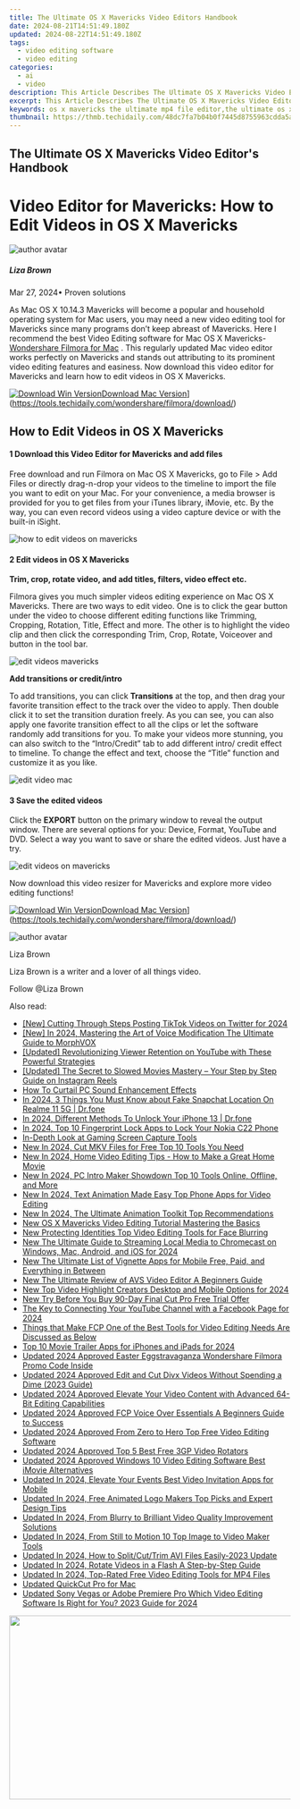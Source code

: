 ```yaml
---
title: The Ultimate OS X Mavericks Video Editors Handbook
date: 2024-08-21T14:51:49.180Z
updated: 2024-08-22T14:51:49.180Z
tags: 
  - video editing software
  - video editing
categories: 
  - ai
  - video
description: This Article Describes The Ultimate OS X Mavericks Video Editors Handbook
excerpt: This Article Describes The Ultimate OS X Mavericks Video Editors Handbook
keywords: os x mavericks the ultimate mp4 file editor,the ultimate os x mavericks video editors handbook,the ultimate video effects handbook tips and tricks,the ultimate os x mavericks video editing handbook,the ultimate avs video editor review pros cons and verdict,the ultimate os x mavericks video editing crash course,the ultimate video editors handbook download and learn
thumbnail: https://thmb.techidaily.com/48dc7fa7b04b0f7445d8755963cdda5ac93794a2c8dd3de60bc0fcf279454931.jpg
---
```


## The Ultimate OS X Mavericks Video Editor's Handbook

# Video Editor for Mavericks: How to Edit Videos in OS X Mavericks

![author avatar](https://lh5.googleusercontent.com/-AIMmjowaFs4/AAAAAAAAAAI/AAAAAAAAABc/Y5UmwDaI7HU/s250-c-k/photo.jpg)

##### Liza Brown

 Mar 27, 2024• Proven solutions

As Mac OS X 10.14.3 Mavericks will become a popular and household operating system for Mac users, you may need a new video editing tool for Mavericks since many programs don’t keep abreast of Mavericks. Here I recommend the best Video Editing software for Mac OS X Mavericks- [Wondershare Filmora for Mac](https://tools.techidaily.com/wondershare/filmora/download/) . This regularly updated Mac video editor works perfectly on Mavericks and stands out attributing to its prominent video editing features and easiness. Now download this video editor for Mavericks and learn how to edit videos in OS X Mavericks.

[![Download Win Version](https://images.wondershare.com/filmora/guide/download-btn-win.jpg)](https://tools.techidaily.com/wondershare/filmora/download/)[Download Mac Version](https://images.wondershare.com/filmora/guide/download-btn-mac.jpg)](https://tools.techidaily.com/wondershare/filmora/download/)

## How to Edit Videos in OS X Mavericks

#### 1 Download this Video Editor for Mavericks and add files

Free download and run Filmora on Mac OS X Mavericks, go to File > Add Files or directly drag-n-drop your videos to the timeline to import the file you want to edit on your Mac. For your convenience, a media browser is provided for you to get files from your iTunes library, iMovie, etc. By the way, you can even record videos using a video capture device or with the built-in iSight.

![how to edit videos on mavericks](https://images.wondershare.com/filmora/article-images/import-video-9-mac.jpg)

#### 2 Edit videos in OS X Mavericks

 **Trim, crop, rotate video, and add titles, filters, video effect etc.**

Filmora gives you much simpler videos editing experience on Mac OS X Mavericks. There are two ways to edit video. One is to click the gear button under the video to choose different editing functions like Trimming, Cropping, Rotation, Title, Effect and more. The other is to highlight the video clip and then click the corresponding Trim, Crop, Rotate, Voiceover and button in the tool bar.

![edit videos mavericks](https://images.wondershare.com/filmora/article-images/edit-video-filmora-9-mac.jpg)

 **Add transitions or credit/intro**

To add transitions, you can click **Transitions** at the top, and then drag your favorite transition effect to the track over the video to apply. Then double click it to set the transition duration freely. As you can see, you can also apply one favorite transition effect to all the clips or let the software randomly add transitions for you. To make your videos more stunning, you can also switch to the “Intro/Credit” tab to add different intro/ credit effect to timeline. To change the effect and text, choose the “Title” function and customize it as you like.

![edit video mac](https://images.wondershare.com/filmora/guide/add-transition-mac.jpg)

#### 3 Save the edited videos

Click the **EXPORT** button on the primary window to reveal the output window. There are several options for you: Device, Format, YouTube and DVD. Select a way you want to save or share the edited videos. Just have a try.

![edit videos on mavericks](https://images.wondershare.com/filmora/guide/export-to-format-mac.JPG)

Now download this video resizer for Mavericks and explore more video editing functions!

[![Download Win Version](https://images.wondershare.com/filmora/guide/download-btn-win.jpg)](https://tools.techidaily.com/wondershare/filmora/download/)[Download Mac Version](https://images.wondershare.com/filmora/guide/download-btn-mac.jpg)](https://tools.techidaily.com/wondershare/filmora/download/)

![author avatar](https://lh5.googleusercontent.com/-AIMmjowaFs4/AAAAAAAAAAI/AAAAAAAAABc/Y5UmwDaI7HU/s250-c-k/photo.jpg)

Liza Brown

Liza Brown is a writer and a lover of all things video.

Follow @Liza Brown

<span class="atpl-alsoreadstyle">Also read:</span>
<div><ul>
<li><a href="https://twitter-videos.techidaily.com/new-cutting-through-steps-posting-tiktok-videos-on-twitter-for-2024/"><u>[New] Cutting Through Steps  Posting TikTok Videos on Twitter for 2024</u></a></li>
<li><a href="https://fox-hovers.techidaily.com/new-in-2024-mastering-the-art-of-voice-modification-the-ultimate-guide-to-morphvox/"><u>[New] In 2024, Mastering the Art of Voice Modification  The Ultimate Guide to MorphVOX</u></a></li>
<li><a href="https://eaxpv-info.techidaily.com/updated-revolutionizing-viewer-retention-on-youtube-with-these-powerful-strategies/"><u>[Updated] Revolutionizing Viewer Retention on YouTube with These Powerful Strategies</u></a></li>
<li><a href="https://instagram-videos.techidaily.com/updated-the-secret-to-slowed-movies-mastery-your-step-by-step-guide-on-instagram-reels/"><u>[Updated] The Secret to Slowed Movies Mastery – Your Step by Step Guide on Instagram Reels</u></a></li>
<li><a href="https://win11-tips.techidaily.com/how-to-curtail-pc-sound-enhancement-effects/"><u>How To Curtail PC Sound Enhancement Effects</u></a></li>
<li><a href="https://location-social.techidaily.com/in-2024-3-things-you-must-know-about-fake-snapchat-location-on-realme-11-5g-drfone-by-drfone-virtual-android/"><u>In 2024, 3 Things You Must Know about Fake Snapchat Location On Realme 11 5G | Dr.fone</u></a></li>
<li><a href="https://iphone-unlock.techidaily.com/in-2024-different-methods-to-unlock-your-iphone-13-drfone-by-drfone-ios/"><u>In 2024, Different Methods To Unlock Your iPhone 13 | Dr.fone</u></a></li>
<li><a href="https://easy-unlock-android.techidaily.com/in-2024-top-10-fingerprint-lock-apps-to-lock-your-nokia-c22-phone-by-drfone-android/"><u>In 2024, Top 10 Fingerprint Lock Apps to Lock Your Nokia C22 Phone</u></a></li>
<li><a href="https://video-screen-grab.techidaily.com/in-depth-look-at-gaming-screen-capture-tools/"><u>In-Depth Look at Gaming Screen Capture Tools</u></a></li>
<li><a href="https://ai-driven-video-production.techidaily.com/new-in-2024-cut-mkv-files-for-free-top-10-tools-you-need/"><u>New In 2024, Cut MKV Files for Free Top 10 Tools You Need</u></a></li>
<li><a href="https://ai-driven-video-production.techidaily.com/new-in-2024-home-video-editing-tips-how-to-make-a-great-home-movie/"><u>New In 2024, Home Video Editing Tips - How to Make a Great Home Movie</u></a></li>
<li><a href="https://ai-driven-video-production.techidaily.com/new-in-2024-pc-intro-maker-showdown-top-10-tools-online-offline-and-more/"><u>New In 2024, PC Intro Maker Showdown Top 10 Tools Online, Offline, and More</u></a></li>
<li><a href="https://ai-driven-video-production.techidaily.com/new-in-2024-text-animation-made-easy-top-phone-apps-for-video-editing/"><u>New In 2024, Text Animation Made Easy Top Phone Apps for Video Editing</u></a></li>
<li><a href="https://ai-driven-video-production.techidaily.com/new-in-2024-the-ultimate-animation-toolkit-top-recommendations/"><u>New In 2024, The Ultimate Animation Toolkit Top Recommendations</u></a></li>
<li><a href="https://ai-driven-video-production.techidaily.com/new-os-x-mavericks-video-editing-tutorial-mastering-the-basics/"><u>New OS X Mavericks Video Editing Tutorial Mastering the Basics</u></a></li>
<li><a href="https://ai-driven-video-production.techidaily.com/new-protecting-identities-top-video-editing-tools-for-face-blurring/"><u>New Protecting Identities Top Video Editing Tools for Face Blurring</u></a></li>
<li><a href="https://ai-driven-video-production.techidaily.com/new-the-ultimate-guide-to-streaming-local-media-to-chromecast-on-windows-mac-android-and-ios-for-2024/"><u>New The Ultimate Guide to Streaming Local Media to Chromecast on Windows, Mac, Android, and iOS for 2024</u></a></li>
<li><a href="https://ai-driven-video-production.techidaily.com/new-the-ultimate-list-of-vignette-apps-for-mobile-free-paid-and-everything-in-between/"><u>New The Ultimate List of Vignette Apps for Mobile Free, Paid, and Everything in Between</u></a></li>
<li><a href="https://ai-driven-video-production.techidaily.com/new-the-ultimate-review-of-avs-video-editor-a-beginners-guide/"><u>New The Ultimate Review of AVS Video Editor A Beginners Guide</u></a></li>
<li><a href="https://ai-driven-video-production.techidaily.com/new-top-video-highlight-creators-desktop-and-mobile-options-for-2024/"><u>New Top Video Highlight Creators Desktop and Mobile Options for 2024</u></a></li>
<li><a href="https://ai-driven-video-production.techidaily.com/new-try-before-you-buy-90-day-final-cut-pro-free-trial-offer/"><u>New Try Before You Buy 90-Day Final Cut Pro Free Trial Offer</u></a></li>
<li><a href="https://facebook-video-share.techidaily.com/the-key-to-connecting-your-youtube-channel-with-a-facebook-page-for-2024/"><u>The Key to Connecting Your YouTube Channel with a Facebook Page for 2024</u></a></li>
<li><a href="https://ai-driven-video-production.techidaily.com/things-that-make-fcp-one-of-the-best-tools-for-video-editing-needs-are-discussed-as-below/"><u>Things that Make FCP One of the Best Tools for Video Editing Needs Are Discussed as Below</u></a></li>
<li><a href="https://ai-driven-video-production.techidaily.com/top-10-movie-trailer-apps-for-iphones-and-ipads-for-2024/"><u>Top 10 Movie Trailer Apps for iPhones and iPads for 2024</u></a></li>
<li><a href="https://ai-driven-video-production.techidaily.com/updated-2024-approved-easter-eggstravaganza-wondershare-filmora-promo-code-inside/"><u>Updated 2024 Approved Easter Eggstravaganza Wondershare Filmora Promo Code Inside</u></a></li>
<li><a href="https://ai-driven-video-production.techidaily.com/updated-2024-approved-edit-and-cut-divx-videos-without-spending-a-dime-2023-guide/"><u>Updated 2024 Approved Edit and Cut Divx Videos Without Spending a Dime (2023 Guide)</u></a></li>
<li><a href="https://ai-driven-video-production.techidaily.com/updated-2024-approved-elevate-your-video-content-with-advanced-64-bit-editing-capabilities/"><u>Updated 2024 Approved Elevate Your Video Content with Advanced 64-Bit Editing Capabilities</u></a></li>
<li><a href="https://ai-driven-video-production.techidaily.com/updated-2024-approved-fcp-voice-over-essentials-a-beginners-guide-to-success/"><u>Updated 2024 Approved FCP Voice Over Essentials A Beginners Guide to Success</u></a></li>
<li><a href="https://ai-driven-video-production.techidaily.com/updated-2024-approved-from-zero-to-hero-top-free-video-editing-software/"><u>Updated 2024 Approved From Zero to Hero Top Free Video Editing Software</u></a></li>
<li><a href="https://ai-driven-video-production.techidaily.com/updated-2024-approved-top-5-best-free-3gp-video-rotators/"><u>Updated 2024 Approved Top 5 Best Free 3GP Video Rotators</u></a></li>
<li><a href="https://ai-driven-video-production.techidaily.com/updated-2024-approved-windows-10-video-editing-software-best-imovie-alternatives/"><u>Updated 2024 Approved Windows 10 Video Editing Software Best iMovie Alternatives</u></a></li>
<li><a href="https://ai-driven-video-production.techidaily.com/updated-in-2024-elevate-your-events-best-video-invitation-apps-for-mobile/"><u>Updated In 2024, Elevate Your Events Best Video Invitation Apps for Mobile</u></a></li>
<li><a href="https://ai-driven-video-production.techidaily.com/updated-in-2024-free-animated-logo-makers-top-picks-and-expert-design-tips/"><u>Updated In 2024, Free Animated Logo Makers Top Picks and Expert Design Tips</u></a></li>
<li><a href="https://ai-driven-video-production.techidaily.com/updated-in-2024-from-blurry-to-brilliant-video-quality-improvement-solutions/"><u>Updated In 2024, From Blurry to Brilliant Video Quality Improvement Solutions</u></a></li>
<li><a href="https://ai-driven-video-production.techidaily.com/updated-in-2024-from-still-to-motion-10-top-image-to-video-maker-tools/"><u>Updated In 2024, From Still to Motion 10 Top Image to Video Maker Tools</u></a></li>
<li><a href="https://ai-driven-video-production.techidaily.com/updated-in-2024-how-to-splitcuttrim-avi-files-easily-2023-update/"><u>Updated In 2024, How to Split/Cut/Trim AVI Files Easily-2023 Update</u></a></li>
<li><a href="https://ai-driven-video-production.techidaily.com/updated-in-2024-rotate-videos-in-a-flash-a-step-by-step-guide/"><u>Updated In 2024, Rotate Videos in a Flash A Step-by-Step Guide</u></a></li>
<li><a href="https://ai-driven-video-production.techidaily.com/updated-in-2024-top-rated-free-video-editing-tools-for-mp4-files/"><u>Updated In 2024, Top-Rated Free Video Editing Tools for MP4 Files</u></a></li>
<li><a href="https://ai-driven-video-production.techidaily.com/updated-quickcut-pro-for-mac/"><u>Updated QuickCut Pro for Mac</u></a></li>
<li><a href="https://ai-driven-video-production.techidaily.com/updated-sony-vegas-or-adobe-premiere-pro-which-video-editing-software-is-right-for-you-2023-guide-for-2024/"><u>Updated Sony Vegas or Adobe Premiere Pro Which Video Editing Software Is Right for You? 2023 Guide for 2024</u></a></li>
</ul></div>

<ins class="adsbygoogle"
      style="display:block"
      data-ad-client="ca-pub-7571918770474297"
      data-ad-slot="8358498916"
      data-ad-format="auto"
      data-full-width-responsive="true"></ins>
<!-- affiliate ads begin -->
<a href="https://ursime.pxf.io/c/5597632/2092236/16384" target="_top" id="2092236"><img src="//a.impactradius-go.com/display-ad/16384-2092236" border="0" alt="" width="1920" height="329"/></a><img height="0" width="0" src="https://imp.pxf.io/i/5597632/2092236/16384" style="position:absolute;visibility:hidden;" border="0" />
<!-- affiliate ads end -->